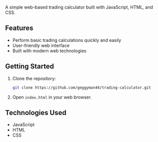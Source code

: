 A simple web-based trading calculator built with JavaScript, HTML, and CSS.

## Features

- Perform basic trading calculations quickly and easily
- User-friendly web interface
- Built with modern web technologies

## Getting Started

1. Clone the repository:
   ```bash
   git clone https://github.com/geggyman44/trading-calculator.git
   ```
2. Open `index.html` in your web browser.

## Technologies Used

- JavaScript
- HTML
- CSS
